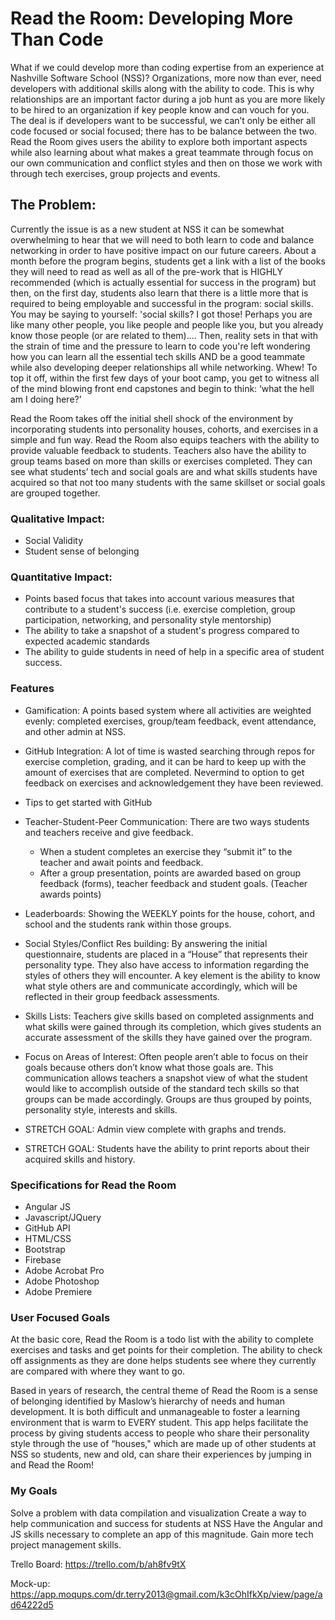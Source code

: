 # Read the Room: Developing More Than Code

What if we could develop more than coding expertise from an experience at Nashville Software School (NSS)? Organizations, more now than ever, need developers with additional skills along with the ability to code. This is why relationships are an important factor during a job hunt as you are more likely to be hired to an organization if key people know and can vouch for you.
The deal is if developers want to be successful, we can’t only be either all code focused or social focused; there has to be balance between the two. Read the Room gives users the ability to explore both important aspects while also learning about what makes a great teammate through focus on our own communication and conflict styles and then on those we work with through tech exercises, group projects and events.
## The Problem:
Currently the issue is as a new student at NSS it can be somewhat overwhelming to hear that we will need to both learn to code and balance networking in order to have positive impact on our future careers. About a month before the program begins, students get a link with a list of the books they will need to read as well as all of the pre-work that is HIGHLY recommended (which is actually essential for success in the program) but then, on the first day, students also learn that there is a little more that is required to being employable and successful in the program: social skills.
You may be saying to yourself: 'social skills? I got those! Perhaps you are like many other people, you like people and people like you, but you already know those people (or are related to them)…. Then, reality sets in that with the strain of time and the pressure to learn to code you're left wondering how you can learn all the essential tech skills AND be a good teammate while also developing deeper relationships all while networking. Whew! To top it off, within the first few days of your boot camp, you get to witness all of the mind blowing front end capstones and begin to think: ‘what the hell am I doing here?’

Read the Room takes off the initial shell shock of the environment by incorporating students into personality houses, cohorts, and exercises in a simple and fun way. Read the Room also equips teachers with the ability to provide valuable feedback to students. Teachers also have the ability to group teams based on more than skills or exercises completed. They can see what students’ tech and social goals are and what skills students have acquired so that not too many students with the same skillset or social goals are grouped together.

### Qualitative Impact:
- Social Validity
- Student sense of belonging

### Quantitative Impact:
- Points based focus that takes into account various measures that contribute to a student's success (i.e. exercise completion, group participation, networking, and personality style mentorship)
- The ability to take a snapshot of a student's progress compared to expected academic standards
- The ability to guide students in need of help in a specific area of student success.

### Features
- Gamification: A points based system where all activities are weighted evenly: completed exercises, group/team feedback, event attendance, and other admin at NSS.

- GitHub Integration: A lot of time is wasted searching through repos for exercise completion, grading, and it can be hard to keep up with the amount of exercises that are completed. Nevermind to option to get feedback on exercises and acknowledgement they have been reviewed.
- Tips to get started with GitHub
- Teacher-Student-Peer Communication: There are two ways students and teachers receive and give feedback. 
  - When a student completes an exercise they “submit it” to the teacher and await points and feedback. 
  - After a group presentation, points are awarded based on group feedback (forms), teacher feedback  and student goals. (Teacher awards points)
- Leaderboards: Showing the WEEKLY points for the house, cohort, and school and the students rank within those groups.
- Social Styles/Conflict Res building: By answering the initial questionnaire, students are placed in a “House” that represents their personality type. They also have access to information regarding the styles of others they will encounter. A key element is the ability to know what style others are and communicate accordingly, which will be reflected in their group feedback assessments.
- Skills Lists: Teachers give skills based on completed assignments and what skills were gained through its completion, which gives students an accurate assessment of the skills they have gained over the program.
- Focus on Areas of Interest: Often people aren’t able to focus on their goals because others don’t know what those goals are. This communication allows teachers a snapshot view of what the student would like to accomplish outside of the standard tech skills so that groups can be made accordingly. Groups are thus grouped by points, personality style, interests and skills.
- STRETCH GOAL: Admin view complete with graphs and trends.
- STRETCH GOAL: Students have the ability to print reports about their acquired skills and history.

### Specifications for Read the Room
- Angular JS
- Javascript/JQuery
- GitHub API
- HTML/CSS
- Bootstrap
- Firebase
- Adobe Acrobat Pro
- Adobe Photoshop
- Adobe Premiere

### User Focused Goals
At the basic core, Read the Room is a todo list with the ability to complete exercises and tasks and get points for their completion. The ability to check off assignments as they are done helps students see where they currently are compared with where they want to go.

Based in years of research, the central theme of Read the Room is a sense of belonging identified by Maslow’s hierarchy of needs and human development. 
It is both difficult and unmanageable to foster a learning environment that is warm to EVERY student. This app helps facilitate the process by giving students access to people who share their personality style through the use of  “houses," which are made up of other students at NSS so students, new and old, can share their experiences by jumping in and Read the Room!

### My Goals
Solve a problem with data compilation and visualization
Create a way to help communication and success for students at NSS
Have the Angular and JS skills necessary to complete an app of this magnitude. 
Gain more tech project management skills.

Trello Board:
https://trello.com/b/ah8fv9tX

Mock-up:
https://app.moqups.com/dr.terry2013@gmail.com/k3cOhIfkXp/view/page/ad64222d5

